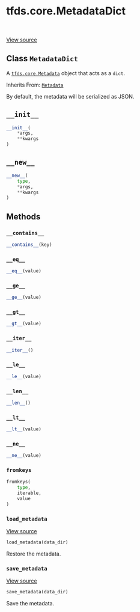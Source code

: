 <div itemscope itemtype="http://developers.google.com/ReferenceObject">
<meta itemprop="name" content="tfds.core.MetadataDict" />
<meta itemprop="path" content="Stable" />
<meta itemprop="property" content="__contains__"/>
<meta itemprop="property" content="__eq__"/>
<meta itemprop="property" content="__ge__"/>
<meta itemprop="property" content="__gt__"/>
<meta itemprop="property" content="__init__"/>
<meta itemprop="property" content="__iter__"/>
<meta itemprop="property" content="__le__"/>
<meta itemprop="property" content="__len__"/>
<meta itemprop="property" content="__lt__"/>
<meta itemprop="property" content="__ne__"/>
<meta itemprop="property" content="__new__"/>
<meta itemprop="property" content="fromkeys"/>
<meta itemprop="property" content="load_metadata"/>
<meta itemprop="property" content="save_metadata"/>
</div>

# tfds.core.MetadataDict

<!-- Insert buttons and diff -->

<table class="tfo-notebook-buttons tfo-api" align="left">
</table>

<a target="_blank" href="https://github.com/tensorflow/datasets/tree/master/tensorflow_datasets/core/dataset_info.py">View
source</a>

<!-- Equality marker -->
## Class `MetadataDict`

A <a href="../../tfds/core/Metadata.md"><code>tfds.core.Metadata</code></a>
object that acts as a `dict`.

Inherits From: [`Metadata`](../../tfds/core/Metadata.md)

<!-- Placeholder for "Used in" -->

By default, the metadata will be serialized as JSON.

<h2 id="__init__"><code>__init__</code></h2>

```python
__init__(
    *args,
    **kwargs
)
```

<h2 id="__new__"><code>__new__</code></h2>

```python
__new__(
    type,
    *args,
    **kwargs
)
```

## Methods

<h3 id="__contains__"><code>__contains__</code></h3>

```python
__contains__(key)
```

<h3 id="__eq__"><code>__eq__</code></h3>

```python
__eq__(value)
```

<h3 id="__ge__"><code>__ge__</code></h3>

```python
__ge__(value)
```

<h3 id="__gt__"><code>__gt__</code></h3>

```python
__gt__(value)
```

<h3 id="__iter__"><code>__iter__</code></h3>

```python
__iter__()
```

<h3 id="__le__"><code>__le__</code></h3>

```python
__le__(value)
```

<h3 id="__len__"><code>__len__</code></h3>

```python
__len__()
```

<h3 id="__lt__"><code>__lt__</code></h3>

```python
__lt__(value)
```

<h3 id="__ne__"><code>__ne__</code></h3>

```python
__ne__(value)
```

<h3 id="fromkeys"><code>fromkeys</code></h3>

```python
fromkeys(
    type,
    iterable,
    value
)
```

<h3 id="load_metadata"><code>load_metadata</code></h3>

<a target="_blank" href="https://github.com/tensorflow/datasets/tree/master/tensorflow_datasets/core/dataset_info.py">View
source</a>

```python
load_metadata(data_dir)
```

Restore the metadata.

<h3 id="save_metadata"><code>save_metadata</code></h3>

<a target="_blank" href="https://github.com/tensorflow/datasets/tree/master/tensorflow_datasets/core/dataset_info.py">View
source</a>

```python
save_metadata(data_dir)
```

Save the metadata.
